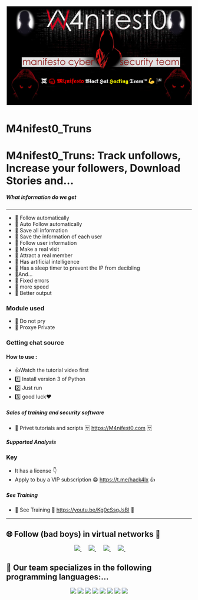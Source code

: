 # ![Locations](https://github.com/M4nifest0/M4nifest0_WhatsApp/blob/master/s.png) 
# M4nifest0_Truns
# M4nifest0_Truns: Track unfollows, Increase your followers, Download Stories and...

##### What information do we get
----------------------
- 📌 Follow automatically
- 📌 Auto Follow  automatically
- 📌 Save all information
- 📌 Save the information of each user
- 📌 Follow user information
- 📌 Make a real visit
- 📌 Attract a real member
- 📌 Has artificial intelligence
- 📌 Has a sleep timer to prevent the IP from decibling
- 📌And...
- 📌 Fixed errors
- 📌 more speed
- 📌 Better output

### Module used
- 📍 Do not pry
- 📍 Proxye Private
	
### Getting chat source
#### How to use :
- 👍Watch the tutorial video first
- 1️⃣ Install version 3 of Python
- 2️⃣ Just run
- 3️⃣ good luck❤️

##### Sales of training and security software
- 🛄 Privet tutorials and scripts 🈂️  https://M4nifest0.com 🈂️

##### Supported Analysis
### Key 
- It has a license 👇
- Apply to buy a VIP subscription 😁 https://t.me/hack4lx 👍

##### See Training 

- 🔞 See Training 🎥 https://youtu.be/Kg0cSsgJsBI 🎥


----------------------

<h2>🌐 Follow (bad boys) in virtual networks 📍</h2>
<p align="center">	
</a>&nbsp;&nbsp;&nbsp;&nbsp;
	<a href="https://t.me/M4nifest0">
		<img src="https://img.shields.io/badge/Telegram-%23000000.svg?&style=for-the-badge&logo=Telegram&logoColor=white" />
	</a>&nbsp;&nbsp;&nbsp;&nbsp;
	<a href="https://www.instagram.com/manifestoblackhathacking/">
		<img src="https://img.shields.io/badge/instagram-%23E4405F.svg?&style=for-the-badge&logo=instagram&logoColor=white" />
	</a>&nbsp;&nbsp;&nbsp;&nbsp;
	<a href="https://www.youtube.com/c/cybermonitoringhack4lx">
		<img src="https://img.shields.io/badge/youtube-%23FF0000.svg?&style=for-the-badge&logo=youtube&logoColor=white" />
	</a>&nbsp;&nbsp;&nbsp;&nbsp;
	<a href="https://twitter.com/_M4nifest0_">
		<img src="https://img.shields.io/badge/twitter-%231DA1F2.svg?&style=for-the-badge&logo=twitter&logoColor=white" />
	</a>&nbsp;&nbsp;&nbsp;&nbsp;
</p>

<h2>📌 Our team specializes in the following programming languages:...</h2>
<p align="center">	
	<img src="https://img.shields.io/badge/node.js%20-%2343853D.svg?&style=for-the-badge&logo=node.js&logoColor=white" />
        <img src="https://img.shields.io/badge/python%20-%2314354C.svg?&style=for-the-badge&logo=python&logoColor=white" />
	<img src="https://img.shields.io/badge/c%23%20-%23239120.svg?&style=for-the-badge&logo=c-sharp&logoColor=white" />
	<img src="https://img.shields.io/badge/java-%23ED8B00.svg?&style=for-the-badge&logo=java&logoColor=white" />
	<img src="https://img.shields.io/badge/php-%23777BB4.svg?&style=for-the-badge&logo=php&logoColor=white" />
	<img src="https://img.shields.io/badge/ruby-%23CC342D.svg?&style=for-the-badge&logo=ruby&logoColor=white" />
	<img src="https://img.shields.io/badge/perl-%2339457E.svg?&style=for-the-badge&logo=perl&logoColor=white" />
	<img src="https://img.shields.io/badge/c++%20-%2300599C.svg?&style=for-the-badge&logo=c%2B%2B&logoColor=white" />
</p>

